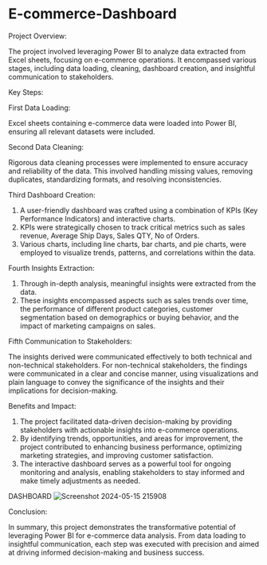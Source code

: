 # E-commerce-Dashboard
Project Overview:

The project involved leveraging Power BI to analyze data extracted from Excel sheets, focusing on e-commerce operations. It encompassed various stages, including data loading, cleaning, dashboard creation, and insightful communication to stakeholders.

Key Steps:

First Data Loading:

Excel sheets containing e-commerce data were loaded into Power BI, ensuring all relevant datasets were included.

Second Data Cleaning:

Rigorous data cleaning processes were implemented to ensure accuracy and reliability of the data. This involved handling missing values, removing duplicates, standardizing formats, and resolving inconsistencies.

Third Dashboard Creation:

1) A user-friendly dashboard was crafted using a combination of KPIs (Key Performance Indicators) and interactive charts.
2) KPIs were strategically chosen to track critical metrics such as sales revenue, Average Ship Days, Sales QTY, No of Orders.
3) Various charts, including line charts, bar charts, and pie charts, were employed to visualize trends, patterns, and correlations within the data.

Fourth Insights Extraction:

1) Through in-depth analysis, meaningful insights were extracted from the data.
2) These insights encompassed aspects such as sales trends over time, the performance of different product categories, customer segmentation based on demographics or buying behavior, and the impact of marketing campaigns on sales.

Fifth Communication to Stakeholders:

The insights derived were communicated effectively to both technical and non-technical stakeholders.
For non-technical stakeholders, the findings were communicated in a clear and concise manner, using visualizations and plain language to convey the significance of the insights and their implications for decision-making.

Benefits and Impact:

1) The project facilitated data-driven decision-making by providing stakeholders with actionable insights into e-commerce operations.
2) By identifying trends, opportunities, and areas for improvement, the project contributed to enhancing business performance, optimizing marketing strategies, and improving customer satisfaction.
3) The interactive dashboard serves as a powerful tool for ongoing monitoring and analysis, enabling stakeholders to stay informed and make timely adjustments as needed.

DASHBOARD
![Screenshot 2024-05-15 215908](https://github.com/akramkhn/E-commerce-Dashboard/assets/100274605/7aa11a5d-ac95-4f4d-b6dd-51717527cdac)


Conclusion:

In summary, this project demonstrates the transformative potential of leveraging Power BI for e-commerce data analysis. From data loading to insightful communication, each step was executed with precision and aimed at driving informed decision-making and business success.
